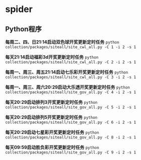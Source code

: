 # spider

## Python程序

**每周二、四、日21:14启动双色球开奖更新定时任务** `python collection/packages/siteall/site_cwl_all.py -C 1 -i 2 -s 1`

**每天21:14启动福彩3d开奖更新定时任务** `python collection/packages/siteall/site_cwl_all.py -C 2 -i 2 -s 1`

**每周一、周三、周五21:14启动七乐彩开奖更新定时任务** `python collection/packages/siteall/site_cwl_all.py -C 3 -i 2 -s 1`

**每周一、周三、周六20:29启动大乐透开奖更新定时任务** `python collection/packages/siteall/site_gov_all.py -C 4 -i 2 -s 1`

**每天20:29启动排列3开奖更新定时任务** `python collection/packages/siteall/site_gov_all.py -C 5 -i 2 -s 1`

**每天20:29启动排列5开奖更新定时任务** `python collection/packages/siteall/site_gov_all.py -C 6 -i 2 -s 1`

**每天20:29启动七星彩开奖更新定时任务** `python collection/packages/siteall/site_gov_all.py -C 8 -i 2 -s 1`

**每天09:59启动胜负彩开奖更新定时任务** `python collection/packages/siteall/site_gov_all.py -C 9 -i 2 -s 1`


